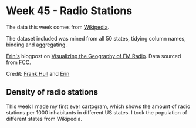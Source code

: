 # Week 45 - Radio Stations

The data this week comes from [Wikipedia](https://en.wikipedia.org/wiki/Lists_of_radio_stations_in_the_United_States). 

The dataset included was mined from all 50 states, tidying column names, binding and aggregating. 

[Erin's](https://twitter.com/erindataviz) blogpost on [Visualizing the Geography of FM Radio](https://erdavis.com/2020/01/04/visualizing-the-geography-of-fm-radio/). Data sourced from [FCC](https://www.fcc.gov/media/radio/fm-service-contour-data-points).

Credit: [Frank Hull](twitter.com/frankiethull) and [Erin](https://twitter.com/erindataviz)

## Density of radio stations

This week I made my first ever cartogram, which shows the amount of radio stations per 1000 inhabitants in different US states.
I took the population of different states from Wikipedia.


[](TidyTuesday-2022-Week45.png)

